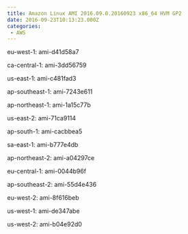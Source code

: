 ```yaml
---
title: Amazon Linux AMI 2016.09.0.20160923 x86_64 HVM GP2
date: 2016-09-23T10:13:23.000Z
categories:
 - AWS
---
```


eu-west-1: ami-d41d58a7

ca-central-1: ami-3dd56759

us-east-1: ami-c481fad3

ap-southeast-1: ami-7243e611

ap-northeast-1: ami-1a15c77b

us-east-2: ami-71ca9114

ap-south-1: ami-cacbbea5

sa-east-1: ami-b777e4db

ap-northeast-2: ami-a04297ce

eu-central-1: ami-0044b96f

ap-southeast-2: ami-55d4e436

eu-west-2: ami-8f616beb

us-west-1: ami-de347abe

us-west-2: ami-b04e92d0

